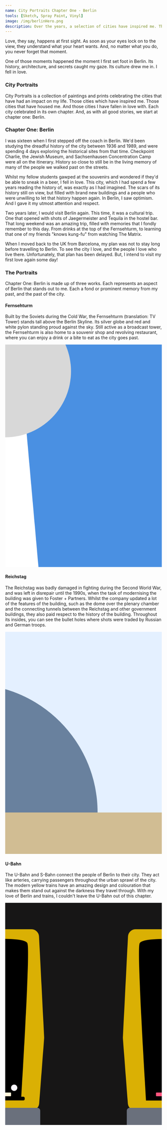```yaml
---
name: City Portraits Chapter One - Berlin
tools: [Sketch, Spray Paint, Vinyl]
image: /img/berlinHero.png
description: Over the years, a selection of cities have inspired me. The City Portraits celebrates these cities. We start with Berlin.
---
```


Love, they say, happens at first sight. As soon as your eyes lock on to the view, they understand what your heart wants. And, no matter what you do, you never forget that moment.

One of those moments happened the moment I first set foot in Berlin. Its history, architecture, and secrets caught my gaze. Its culture drew me in. I fell in love.

### City Portraits
City Portraits is a collection of paintings and prints celebrating the cities that have had an impact on my life. Those cities which have inspired me. Those cities that have housed me. And those cities I have fallen in love with. Each city celebrated in its own chapter. And, as with all good stories, we start at chapter one: Berlin.


### Chapter One: Berlin

I was sixteen when I first stepped off the coach in Berlin. We'd been studying the dreadful history of the city between 1936 and 1989, and were spending 4 days exploring the historical sites from that time. Checkpoint Charlie, the Jewish Museum, and Sachsenhausen Concentration Camp were all on the itinerary. History so close to still be in the living memory of many of the people we walked past on the streets.

Whilst my fellow students gawped at the souvenirs and wondered if they'd be able to sneak in a beer, I fell in love. This city, which I had spend a few years reading the history of, was exactly as I had imagined. The scars of its history still on view, but filled with brand new buildings and a people who were unwilling to let that history happen again. In Berlin, I saw optimism. And I gave it my utmost attention and respect.

Two years later, I would visit Berlin again. This time, it was a cultural trip. One that opened with shots of Jaegermeister and Tequila in the hostel bar. That long weekend was an amazing trip, filled with memories that I fondly remember to this day. From drinks at the top of the Fernsehturm, to learning that one of my friends "knows kung-fu" from watching The Matrix.

When I moved back to the UK from Barcelona, my plan was not to stay long before travelling to Berlin. To see the city I love, and the people I love who live there. Unfortunately, that plan has been delayed. But, I intend to visit my first love again some day!

### The Portraits
Chapter One: Berlin is made up of three works. Each represents an aspect of Berlin that stands out to me. Each a fond or prominent memory from my past, and the past of the city.

#### Fernsehturm
Built by the Soviets during the Cold War, the Fernsehturm (translation: TV Tower) stands tall above the Berlin Skyline. Its silver globe and red and white pylon standing proud against the sky. Still active as a broadcast tower, the Fernsehturm is also home to a souvenir shop and revolving restaurant, where you can enjoy a drink or a bite to eat as the city goes past.

![Fernsehturm](/img/berlin-portraits/fernsehturm.png)

#### Reichstag
The Reichstag was badly damaged in fighting during the Second World War, and was left in disrepair until the 1990s, when the task of modernising the building was given to Foster + Partners. Whilst the company updated a lot of the features of the building, such as the dome over the plenary chamber and the connecting tunnels between the Reichstag and other government buildings, they also paid respect to the history of the building. Throughout its insides, you can see the bullet holes where shots were traded by Russian and German troops.

![Reichstag](/img/berlin-portraits/reichstag.png)

#### U-Bahn
The U-Bahn and S-Bahn connect the people of Berlin to their city. They act like arteries, carrying passengers throughout the urban sprawl of the city. The modern yellow trains have an amazing design and colouration that makes them stand out against the darkness they travel through. With my love of Berlin and trains, I couldn't leave the U-Bahn out of this chapter.

![U-Bahn](/img/berlin-portraits/u-bahn-zug.png)
